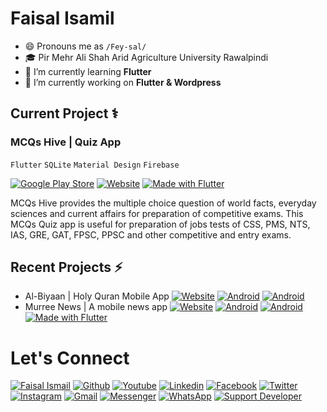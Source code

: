 
# Faisal Isamil
 
- 😄 Pronouns me as `/Fey-sal/`
- 🎓 Pir Mehr Ali Shah Arid Agriculture University Rawalpindi
- 🌱 I’m currently learning **Flutter**
- 🔭 I’m currently working on **Flutter & Wordpress**

## Current Project ⚕
### MCQs Hive | Quiz App
`Flutter` `SQLite` `Material Design` `Firebase`

[![Google Play Store](https://img.shields.io/badge/Google_Play-00C853?logo=google-play&logoColor=ffffff)](https://play.google.com/store/apps/details?id=com.sineixlabs.mcqshivegk) [![Website](https://img.shields.io/badge/Website-211F1F?logo=google-chrome&logoColor=ffffff)](https://play.google.com/store/apps/details?id=com.sineixlabs.mcqshivegk) [![Made with Flutter](https://img.shields.io/badge/Made_with-Flutter-0175C2?logo=flutter&logoColor=ffffff)](https://flutter.dev)

MCQs Hive provides the multiple choice question of world facts, everyday sciences and current affairs for preparation of competitive exams. This MCQs Quiz app is useful for preparation of jobs tests of CSS, PMS, NTS, IAS, GRE, GAT, FPSC, PPSC and other competitive and entry exams.
## Recent Projects ⚡
- Al-Biyaan | Holy Quran Mobile App [![Website](https://img.shields.io/badge/Website-FF3D00?logo=google-chrome&logoColor=ffffff)](https://sineix.com/albiyaan) [![Android](https://img.shields.io/badge/Google_Play-00C853?logo=google-play&logoColor=ffffff)](https://play.google.com/store/apps/details?id=com.sineixlabs.albiyaan) [![Android](https://img.shields.io/badge/Android-00C853?logo=android&logoColor=ffffff)](https://play.google.com/store/apps/details?id=com.sineixlabs.albiyaan)
- Murree News | A mobile news app  [![Website](https://img.shields.io/badge/Website-FF3D00?logo=google-chrome&logoColor=ffffff)](https://murreenews.com) [![Android](https://img.shields.io/badge/Google_Play-00C853?logo=google-play&logoColor=ffffff)](https://play.google.com/store/apps/details?id=com.sineixlabs.murreenews) [![Android](https://img.shields.io/badge/Android-00C853?logo=android&logoColor=ffffff)](https://play.google.com/store/apps/details?id=com.sineixlabs.murreenews) [![Made with Flutter](https://img.shields.io/badge/Made_with-Flutter-0175C2?logo=flutter&logoColor=ffffff)](https://flutter.dev)
# Let's Connect
[![Faisal Ismail](https://img.shields.io/badge/Faisal_Ismail-000000?logo=opsgenie&logoColor=ffffff)](https://sineix.com/faisal) [![Github](https://img.shields.io/badge/Github-Follow-211F1F?logo=GitHub&logoColor=ffffff)](https://github.com/faisal-ismail/) [![Youtube](https://img.shields.io/badge/Youtube-Subscribe-FF0000?logo=Youtube&logoColor=ffffff)](https://www.youtube.com/channel/UCQzRvSv_tfd_4PVvxM9vDDg) [![Linkedin](https://img.shields.io/badge/Linkedin-Connect-0077B5?logo=Linkedin&logoColor=ffffff)](https://www.linkedin.com/in/faisalismail-pk/)  [![Facebook](https://img.shields.io/badge/Facebook-Follow-1877F2?logo=Facebook&logoColor=ffffff)](https://www.facebook.com/faisalismail.pk/)  [![Twitter](https://img.shields.io/badge/Twitter-Follow-08A0E9?logo=Twitter&logoColor=ffffff)](https://www.twitter.com/faisalismail_pk/)  [![Instagram](https://img.shields.io/badge/Instagram-Follow-DD2A7B?logo=Instagram&logoColor=ffffff)](https://www.instagram.com/faisalismail.pk/) [![Gmail](https://img.shields.io/badge/Gmail-D44638?logo=gmail&logoColor=ffffff)](mailto:faisalismail.pk@gmail.com) [![Messenger](https://img.shields.io/badge/Chat-1877F2?logo=Messenger&logoColor=ffffff)](https://m.me/faisalismail.pk/) [![WhatsApp](https://img.shields.io/badge/Chat-25D366?logo=WhatsApp&logoColor=ffffff)](https://wa.me/923105898009?text=%23Github) [![Support Developer](https://img.shields.io/badge/Support-Developer-784fff?logo=buy-me-a-coffee&logoColor=ffffff)](https://wa.me/923105898009?text=Thank%20you%20for%20supporting%20me%20%E2%9D%A4)

